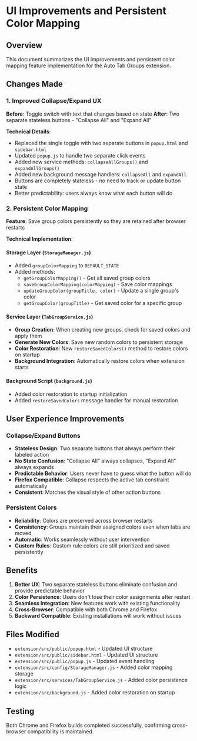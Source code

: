 # UI Improvements and Persistent Color Mapping

## Overview

This document summarizes the UI improvements and persistent color mapping feature implementation for the Auto Tab Groups extension.

## Changes Made

### 1. Improved Collapse/Expand UX

**Before**: Toggle switch with text that changes based on state
**After**: Two separate stateless buttons - "Collapse All" and "Expand All"

**Technical Details**:

- Replaced the single toggle with two separate buttons in `popup.html` and `sidebar.html`
- Updated `popup.js` to handle two separate click events
- Added new service methods: `collapseAllGroups()` and `expandAllGroups()`
- Added new background message handlers: `collapseAll` and `expandAll`
- Buttons are completely stateless - no need to track or update button state
- Better predictability: users always know what each button will do

### 2. Persistent Color Mapping

**Feature**: Save group colors persistently so they are retained after browser restarts

**Technical Implementation**:

#### Storage Layer (`StorageManager.js`)

- Added `groupColorMapping` to `DEFAULT_STATE`
- Added methods:
  - `getGroupColorMapping()` - Get all saved group colors
  - `saveGroupColorMapping(colorMapping)` - Save color mappings
  - `updateGroupColor(groupTitle, color)` - Update a single group's color
  - `getGroupColor(groupTitle)` - Get saved color for a specific group

#### Service Layer (`TabGroupService.js`)

- **Group Creation**: When creating new groups, check for saved colors and apply them
- **Generate New Colors**: Save new random colors to persistent storage
- **Color Restoration**: New `restoreSavedColors()` method to restore colors on startup
- **Background Integration**: Automatically restore colors when extension starts

#### Background Script (`background.js`)

- Added color restoration to startup initialization
- Added `restoreSavedColors` message handler for manual restoration

## User Experience Improvements

### Collapse/Expand Buttons

- **Stateless Design**: Two separate buttons that always perform their labeled action
- **No State Confusion**: "Collapse All" always collapses, "Expand All" always expands
- **Predictable Behavior**: Users never have to guess what the button will do
- **Firefox Compatible**: Collapse respects the active tab constraint automatically
- **Consistent**: Matches the visual style of other action buttons

### Persistent Colors

- **Reliability**: Colors are preserved across browser restarts
- **Consistency**: Groups maintain their assigned colors even when tabs are moved
- **Automatic**: Works seamlessly without user intervention
- **Custom Rules**: Custom rule colors are still prioritized and saved persistently

## Benefits

1. **Better UX**: Two separate stateless buttons eliminate confusion and provide predictable behavior
2. **Color Persistence**: Users don't lose their color assignments after restart
3. **Seamless Integration**: New features work with existing functionality
4. **Cross-Browser**: Compatible with both Chrome and Firefox
5. **Backward Compatible**: Existing installations will work without issues

## Files Modified

- `extension/src/public/popup.html` - Updated UI structure
- `extension/src/public/sidebar.html` - Updated UI structure  
- `extension/src/public/popup.js` - Updated event handling
- `extension/src/config/StorageManager.js` - Added color mapping storage
- `extension/src/services/TabGroupService.js` - Added color persistence logic
- `extension/src/background.js` - Added color restoration on startup

## Testing

Both Chrome and Firefox builds completed successfully, confirming cross-browser compatibility is maintained.

